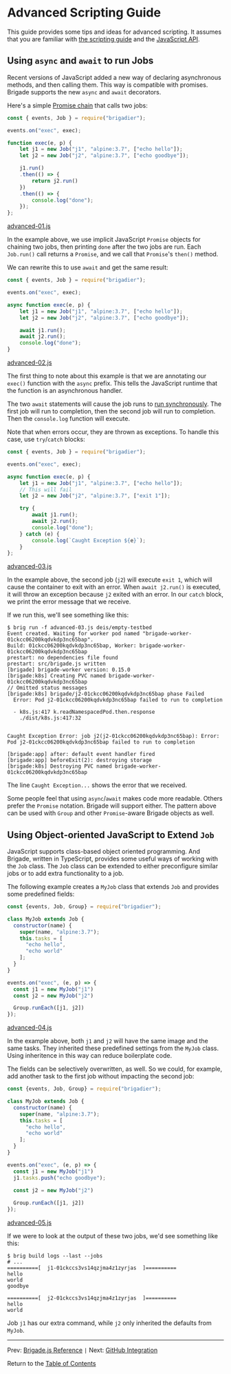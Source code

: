 # Advanced Scripting Guide

This guide provides some tips and ideas for advanced scripting. It assumes that
you are familiar with [the scripting guide](scripting.md) and the 
[JavaScript API](javascript.md).

## Using `async` and `await` to run Jobs

Recent versions of JavaScript added a new way of declaring asynchronous methods, and then calling them. This way is compatible with promises. Brigade supports the new `async` and `await` decorators.

Here's a simple [Promise chain](https://developer.mozilla.org/en-US/docs/Web/JavaScript/Reference/Global_Objects/Promise) that calls two jobs:

```javascript
const { events, Job } = require("brigadier");

events.on("exec", exec);

function exec(e, p) {
    let j1 = new Job("j1", "alpine:3.7", ["echo hello"]);
    let j2 = new Job("j2", "alpine:3.7", ["echo goodbye"]);

    j1.run()
    .then(() => {
        return j2.run()
    })
    .then(() => {
        console.log("done");
    });
};
```
[advanced-01.js](examples/advanced-01.js)

In the example above, we use implicit JavaScript `Promise` objects for chaining two jobs, then printing `done` after the two jobs are run. Each `Job.run()` call returns a `Promise`, and we call that `Promise`'s `then()` method.

We can rewrite this to use `await` and get the same result:

```javascript
const { events, Job } = require("brigadier");

events.on("exec", exec);

async function exec(e, p) {
    let j1 = new Job("j1", "alpine:3.7", ["echo hello"]);
    let j2 = new Job("j2", "alpine:3.7", ["echo goodbye"]);

    await j1.run();
    await j2.run();
    console.log("done");
}
```
[advanced-02.js](examples/advanced-02.js)

The first thing to note about this example is that we are annotating our `exec()` function with the `async` prefix. This tells the JavaScript runtime that the function is an asynchronous handler.

The two `await` statements will cause the job runs to [run synchronously](https://developer.mozilla.org/en-US/docs/Web/JavaScript/Reference/Operators/await). The first job will run to completion, then the second job will run to completion. Then the `console.log` function will execute.

Note that when errors occur, they are thrown as exceptions. To handle this case, use `try`/`catch` blocks:

```javascript
const { events, Job } = require("brigadier");

events.on("exec", exec);

async function exec(e, p) {
    let j1 = new Job("j1", "alpine:3.7", ["echo hello"]);
    // This will fail
    let j2 = new Job("j2", "alpine:3.7", ["exit 1"]);

    try {
        await j1.run();
        await j2.run();
        console.log("done");
    } catch (e) {
        console.log(`Caught Exception ${e}`);
    } 
};
```
[advanced-03.js](examples/advanced-03.js)

In the example above, the second job (`j2`) will execute `exit 1`, which will cause the container to exit with an error. When `await j2.run()` is executed, it will throw an exception because `j2` exited with an error. In our `catch` block, we print the error message that we receive.

If we run this, we'll see something like this:

```console
$ brig run -f advanced-03.js deis/empty-testbed
Event created. Waiting for worker pod named "brigade-worker-01ckcc06200kqdvkdp3nc65bap".
Build: 01ckcc06200kqdvkdp3nc65bap, Worker: brigade-worker-01ckcc06200kqdvkdp3nc65bap
prestart: no dependencies file found
prestart: src/brigade.js written
[brigade] brigade-worker version: 0.15.0
[brigade:k8s] Creating PVC named brigade-worker-01ckcc06200kqdvkdp3nc65bap
// Omitted status messages
[brigade:k8s] brigade/j2-01ckcc06200kqdvkdp3nc65bap phase Failed
  Error: Pod j2-01ckcc06200kqdvkdp3nc65bap failed to run to completion

  - k8s.js:417 k.readNamespacedPod.then.response
    ./dist/k8s.js:417:32


Caught Exception Error: job j2(j2-01ckcc06200kqdvkdp3nc65bap): Error: Pod j2-01ckcc06200kqdvkdp3nc65bap failed to run to completion

[brigade:app] after: default event handler fired
[brigade:app] beforeExit(2): destroying storage
[brigade:k8s] Destroying PVC named brigade-worker-01ckcc06200kqdvkdp3nc65bap
```

The line `Caught Exception...` shows the error that we received.

Some people feel that using `async`/`await` makes code more readable. Others prefer the `Promise` notation. Brigade will support either. The pattern above can be used with `Group` and other `Promise`-aware Brigade objects as well.

## Using Object-oriented JavaScript to Extend `Job`

JavaScript supports class-based object oriented programming. And Brigade, written in TypeScript, provides some useful ways of working with the `Job` class. The `Job` class can be extended to either preconfigure similar jobs or to add extra functionality to a job.

The following example creates a `MyJob` class that extends `Job` and provides some predefined
fields:

```javascript
const {events, Job, Group} = require("brigadier");

class MyJob extends Job {
  constructor(name) {
    super(name, "alpine:3.7");
    this.tasks = [
      "echo hello",
      "echo world"
    ];
  }
}

events.on("exec", (e, p) => {
  const j1 = new MyJob("j1")
  const j2 = new MyJob("j2")

  Group.runEach([j1, j2])
});
```
[advanced-04.js](examples/advanced-04.js)

In the example above, both `j1` and `j2` will have the same image and the same tasks. They inherited these predefined settings from the `MyJob` class. Using inheritence in this way can reduce boilerplate code.

The fields can be selectively overwritten, as well. So we could, for example, add another task to the first job without impacting the second job:

```javascript
const {events, Job, Group} = require("brigadier");

class MyJob extends Job {
  constructor(name) {
    super(name, "alpine:3.7");
    this.tasks = [
      "echo hello",
      "echo world"
    ];
  }
}

events.on("exec", (e, p) => {
  const j1 = new MyJob("j1")
  j1.tasks.push("echo goodbye");
  
  const j2 = new MyJob("j2")

  Group.runEach([j1, j2])
});
```
[advanced-05.js](examples/advanced-05.js)


If we were to look at the output of these two jobs, we'd see something like this:

```console
$ brig build logs --last --jobs
# ...
==========[  j1-01ckccs3vs14qzjma4z1zyrjas  ]==========
hello
world
goodbye

==========[  j2-01ckccs3vs14qzjma4z1zyrjas  ]==========
hello
world
```

Job `j1` has our extra command, while `j2` only inherited the defaults from `MyJob`.

---

Prev: [Brigade.js Reference](javascript.md) `|` Next: [GitHub Integration](github.md)

Return to the [Table of Contents](index.md)